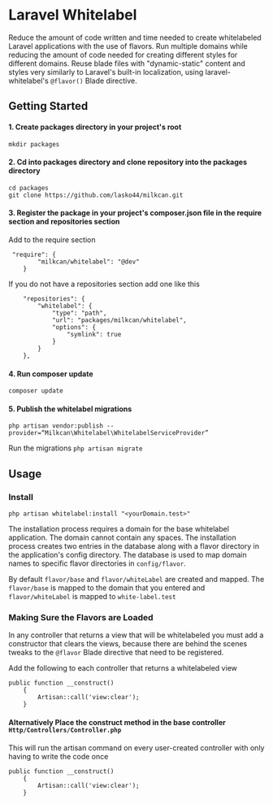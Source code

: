 # Laravel Whitelabel

Reduce the amount of code written and time needed to create whitelabeled Laravel applications with the use of flavors.
Run multiple domains while reducing the amount of code needed for creating different styles for different domains.
Reuse blade files with "dynamic-static" content and styles very similarly to Laravel's built-in localization, using 
laravel-whitelabel's `@flavor()` Blade directive. 


## Getting Started

#### 1. Create packages directory in your project's root

``mkdir packages``

#### 2. Cd into packages directory and clone repository into the packages directory
```
cd packages
git clone https://github.com/lasko44/milkcan.git
```

#### 3.  Register the package in your project's composer.json file in the require section and repositories section

Add to the require section
```
 "require": {
        "milkcan/whitelabel": "@dev"
    }
```

If you do not have a repositories section add one like this

```
    "repositories": {
        "whitelabel": {
            "type": "path",
            "url": "packages/milkcan/whitelabel",
            "options": {
                "symlink": true
            }
        }
    },
```

#### 4. Run composer update
``composer update``

#### 5. Publish the whitelabel migrations
``php artisan vendor:publish --provider=“Milkcan\Whitelabel\WhitelabelServiceProvider”``

Run the migrations
``php artisan migrate``


## Usage

### Install

``php artisan whitelabel:install "<yourDomain.test>"``

The installation process requires a domain for the base whitelabel application. The domain cannot contain any spaces. 
The installation process creates two entries in the database along with a flavor directory in the application's config
directory.  The database is used to map domain names to specific flavor directories in ``config/flavor``. 

By default `flavor/base` and `flavor/whiteLabel` are created and mapped. The `flavor/base` is mapped to the domain that
you entered and `flavor/whiteLabel` is mapped to `white-label.test`

### Making Sure the Flavors are Loaded
In any controller that returns a view that will be whitelabeled you must add a constructor that clears the views, 
because there are behind the scenes tweaks to the `@flavor` Blade directive that need to be registered.

Add the following to each controller that returns a whitelabeled view

```
public function __construct()
    {
        Artisan::call('view:clear');
    }
```

#### Alternatively Place the construct method in the base controller ``Http/Controllers/Controller.php``

This will run the artisan command on every user-created controller with only having to write the code once

```
public function __construct()
    {
        Artisan::call('view:clear');
    }
```

